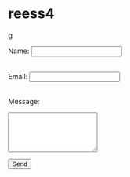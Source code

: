 # reess4
g

<form id="contactForm" action="https://formsubmit.co/sssssssssssss@gmail.com" method="POST">
  <label for="name">Name:</label>
  <input type="text" name="name" required><br><br>

  <label for="email">Email:</label>
  <input type="email" name="email" required><br><br>

  <label for="message">Message:</label><br>
  <textarea name="message" rows="5" required></textarea><br>

  <input type="hidden" name="_captcha" value="false">

  <button type="submit">Send</button>
</form>

<script>
  document.getElementById("contactForm").addEventListener("submit", function (e) {
    e.preventDefault(); // prevent default form submission

    // Create and append _next input
    const nextInput = document.createElement("input");
    nextInput.type = "hidden";
    nextInput.name = "_next";
    nextInput.value = window.location.origin + "/#/email-sent";

    this.appendChild(nextInput);

    // Submit the form manually after adding the hidden input
    this.submit();
  });
</script>
